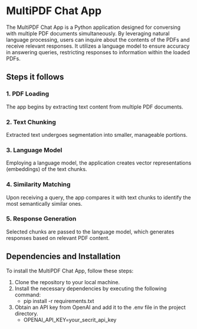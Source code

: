 # MultiPDF Chat App

The MultiPDF Chat App is a Python application designed for conversing with multiple PDF documents simultaneously. By leveraging natural language processing, users can inquire about the contents of the PDFs and receive relevant responses. It utilizes a language model to ensure accuracy in answering queries, restricting responses to information within the loaded PDFs.

## Steps it follows

### 1. PDF Loading
The app begins by extracting text content from multiple PDF documents.

### 2. Text Chunking
Extracted text undergoes segmentation into smaller, manageable portions.

### 3. Language Model
Employing a language model, the application creates vector representations (embeddings) of the text chunks.

### 4. Similarity Matching
Upon receiving a query, the app compares it with text chunks to identify the most semantically similar ones.

### 5. Response Generation
Selected chunks are passed to the language model, which generates responses based on relevant PDF content.

## Dependencies and Installation

To install the MultiPDF Chat App, follow these steps:

1. Clone the repository to your local machine.
2. Install the necessary dependencies by executing the following command:
   - pip install -r requirements.txt
3. Obtain an API key from OpenAI and add it to the .env file in the project directory.
   - OPENAI_API_KEY=your_secrit_api_key
